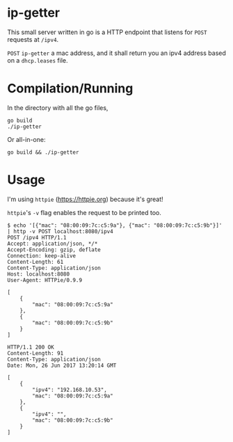 # ip-getter

This small server written in go is a HTTP endpoint that listens for `POST` requests at `/ipv4`.

`POST` `ip-getter` a mac address, and it shall return you an ipv4 address based on a `dhcp.leases` file.

# Compilation/Running

In the directory with all the go files,

```
go build
./ip-getter
```

Or all-in-one:

```
go build && ./ip-getter
```

# Usage

I'm using `httpie` (https://httpie.org) because it's great!

`httpie`'s `-v` flag enables the request to be printed too.

```
$ echo '[{"mac": "08:00:09:7c:c5:9a"}, {"mac": "08:00:09:7c:c5:9b"}]' | http -v POST localhost:8080/ipv4
POST /ipv4 HTTP/1.1
Accept: application/json, */*
Accept-Encoding: gzip, deflate
Connection: keep-alive
Content-Length: 61
Content-Type: application/json
Host: localhost:8080
User-Agent: HTTPie/0.9.9

[
    {
        "mac": "08:00:09:7c:c5:9a"
    },
    {
        "mac": "08:00:09:7c:c5:9b"
    }
]

HTTP/1.1 200 OK
Content-Length: 91
Content-Type: application/json
Date: Mon, 26 Jun 2017 13:20:14 GMT

[
    {
        "ipv4": "192.168.10.53",
        "mac": "08:00:09:7c:c5:9a"
    },
    {
        "ipv4": "",
        "mac": "08:00:09:7c:c5:9b"
    }
]
```
